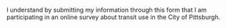 
I understand by submitting my information through this form that I am 
participating in an online survey about transit use in the City of Pittsburgh.

